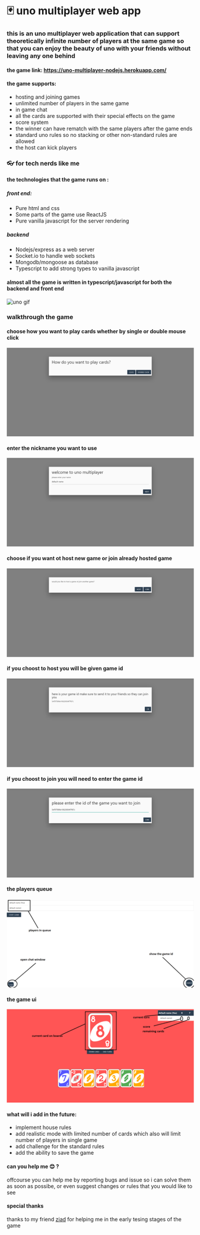 # :black_joker: uno multiplayer web app
### this is an uno multiplayer web application that can support theoretically infinite number of players at the same game so that you can enjoy the beauty of uno with your friends without leaving any one behind

#### the game link: https://uno-multiplayer-nodejs.herokuapp.com/
 #### the game supports:
 <ul>
 <li>hosting and joining games</li>
 <li>unlimited number of players in the same game</li>
 <li>in game chat</li>
 <li>all the cards are supported with their special effects on the game</li>
 <li>score system</li>
 <li>the winner can have rematch with the same players after the game ends</li>
 <li>standard uno rules so no stacking or other non-standard rules are allowed</li>
 <li>the host can kick players</li>
 </ul>

### :eyeglasses: for tech nerds like me 
#### the technologies that the game runs on :
##### front end:
<ul>
<li>Pure html and css</li>
<li>Some parts of the game use ReactJS</li>
<li>Pure vanilla javascript for the server rendering</li>
</ul>

##### backend
<ul>
<li>Nodejs/express as a web server</li>
<li>Socket.io to handle web sockets</li>
<li>Mongodb/mongoose as database</li>
<li>Typescript to add strong types to vanilla javascript</li>
</ul>

#### almost all the game is written in typescript/javascript for both the backend and front end 

![uno gif](screenshots/uno.gif)
### walkthrough the game
<h4>choose how you want to play cards whether by single or double mouse click</h4>
<img src="screenshots/1.png">
<h4>enter the nickname you want to use</h4>
<img src="screenshots/2.png">
<h4>choose if you want ot host new game or join already hosted game</h4>
<img src="screenshots/3-a.png">
<h4>if you choost to host you will be given game id</h4>
<img src="screenshots/4.png">
<h4>if you choost to join you will need to enter the game id</h4>
<img src="screenshots/3-b.png">
<h4>the players queue</h4>
<img src="screenshots/5.png">
<h4>the game ui</h4>
<img src="screenshots/6.png">


#### what will i add in the future:
<ul>
<li>implement house rules</li>
<li>add realistic mode with limited number of cards which also will limit number of players in single game</li>
<li>add challenge for the standard rules</li>
<li>add the ability to save the game</li>
</ul>

#### can you help me :blush: ? 
<p>offcourse you can help me by reporting bugs and issue so i can solve them as soon as possibe, or even suggest changes or rules that you would like to see </p>

#### special thanks
thanks to my friend <a href="https://www.linkedin.com/in/ziad-sameh-658654170/" target="_blank">ziad</a> for helping me in the early tesing stages of the game
